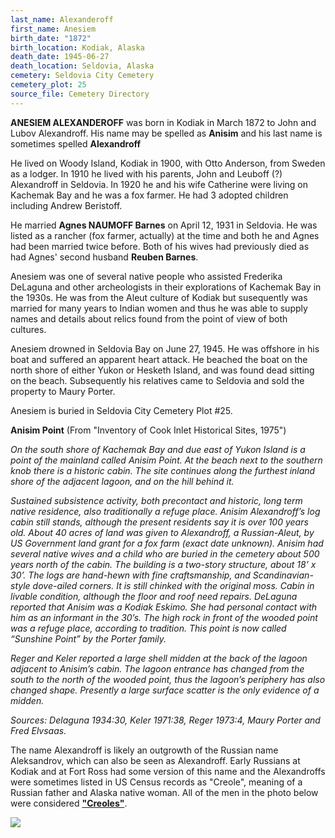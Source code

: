 ```yaml
---
last_name: Alexanderoff
first_name: Anesiem
birth_date: "1872"
birth_location: Kodiak, Alaska
death_date: 1945-06-27
death_location: Seldovia, Alaska
cemetery: Seldovia City Cemetery
cemetery_plot: 25
source_file: Cemetery Directory
---
```


**ANESIEM ALEXANDEROFF** was born in Kodiak in March 1872 to John and Lubov Alexandroff. His name may be spelled as **Anisim** and his last name is sometimes spelled **Alexandroff**

He lived on  Woody Island, Kodiak in 1900, with Otto Anderson, from Sweden as a lodger. In 1910 he lived with his parents, John and Leuboff (?)
Alexandroff in Seldovia. In 1920 he and his wife Catherine were living on Kachemak Bay and he was a fox farmer. He had 3 adopted children
including Andrew Beristoff. 

He married **Agnes NAUMOFF Barnes** on April 12, 1931 in
Seldovia. He was listed as a rancher (fox farmer, actually) at the time and both he and Agnes had been married twice before. Both of his wives had previously died as had Agnes' second husband **Reuben Barnes**. 

Anesiem was one of several native people who assisted Frederika DeLaguna and other archeologists in their explorations of Kachemak Bay in the 1930s.  He was from the Aleut culture of Kodiak but susequently was married for many years to Indian women and thus he was able to supply names and details about relics found from the point of view of both cultures.

Anesiem drowned in Seldovia Bay on June 27, 1945.  He was offshore in his boat and suffered an apparent heart attack.  He beached the boat on the north shore of either Yukon or Hesketh Island, and was found dead sitting on the beach.  Subsequently his relatives came to Seldovia and sold the property to Maury Porter. 

Anesiem is buried in Seldovia City Cemetery Plot #25.



**Anisim Point** (From "Inventory of Cook Inlet Historical Sites, 1975")

*On the south shore of Kachemak Bay and due east of Yukon Island is a point of the mainland called Anisim Point.  At the beach next to the southern knob there is a historic cabin. The site continues along the furthest inland shore of the adjacent lagoon, and on the hill behind it.*  

*Sustained subsistence activity, both precontact and historic, long term native residence, also traditionally a refuge place.  Anisim Alexandroff’s log cabin still stands, although the present residents say it is over 100 years old.  About 40 acres of land was given to Alexandroff, a Russian-Aleut, by US Government land grant for a fox farm (exact date unknown).  Anisim had several native wives and a child who are buried in the cemetery about 500 years north of the cabin.  The building is a two-story structure, about 18’ x 30’.  The logs are hand-hewn with fine craftsmanship, and Scandinavian-style dove-ailed corners.  It is still chinked with the original moss.  Cabin in livable condition, although the floor and roof need repairs.  DeLaguna reported that Anisim was a Kodiak Eskimo.  She had personal contact with him as an informant in the 30’s.  The high rock in front of the wooded point was a refuge place, according to tradition.  This point is now called “Sunshine Point” by the Porter family.*

*Reger and Keler reported a large shell midden at the back of the lagoon adjacent to Anisim’s cabin.  The lagoon entrance has changed from the south to the north of the wooded point, thus the lagoon’s periphery has also changed shape.  Presently a large surface scatter is the only evidence of a midden.*

*Sources: Delaguna 1934:30, Keler 1971:38, Reger 1973:4, Maury Porter and Fred Elvsaas.*


The name Alexandroff is likely an outgrowth of the Russian name
Aleksandrov, which can also be seen as Alexandroff. Early Russians at
Kodiak and at Fort Ross had some version of this name and the
Alexandroffs were sometimes listed in US Census records as "Creole",
meaning of a Russian father and Alaska native woman. All of the men in
the photo below were considered [**"Creoles"**](../_resources/Seldovia_Russian_Creoles_In.md).

![](../assets/images/ANISEM%20ALEXANDROFF/media/image1.jpeg)


